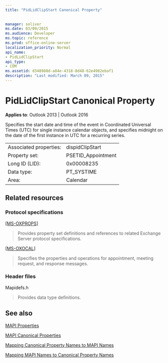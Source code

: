 ```yaml
---
title: "PidLidClipStart Canonical Property"
 
 
manager: soliver
ms.date: 03/09/2015
ms.audience: Developer
ms.topic: reference
ms.prod: office-online-server
localization_priority: Normal
api_name:
- PidLidClipStart
api_type:
- COM
ms.assetid: d348988d-a84e-4318-8d48-62e4982ebaf1
description: "Last modified: March 09, 2015"
---
```


# PidLidClipStart Canonical Property

  
  
**Applies to**: Outlook 2013 | Outlook 2016 
  
Specifies the start date and time of the event in Coordinated Universal Times (UTC) for single instance calendar objects, and specifies midnight on the date of the first instance in UTC for a recurring series.
  
|||
|:-----|:-----|
|Associated properties:  <br/> |dispidClipStart  <br/> |
|Property set:  <br/> |PSETID_Appointment  <br/> |
|Long ID (LID):  <br/> |0x00008235  <br/> |
|Data type:  <br/> |PT_SYSTIME  <br/> |
|Area:  <br/> |Calendar  <br/> |
   
## Related resources

### Protocol specifications

[[MS-OXPROPS]](http://msdn.microsoft.com/library/f6ab1613-aefe-447d-a49c-18217230b148%28Office.15%29.aspx)
  
> Provides property set definitions and references to related Exchange Server protocol specifications.
    
[[MS-OXOCAL]](http://msdn.microsoft.com/library/09861fde-c8e4-4028-9346-e7c214cfdba1%28Office.15%29.aspx)
  
> Specifies the properties and operations for appointment, meeting request, and response messages.
    
### Header files

Mapidefs.h
  
> Provides data type definitions.
    
## See also



[MAPI Properties](mapi-properties.md)
  
[MAPI Canonical Properties](mapi-canonical-properties.md)
  
[Mapping Canonical Property Names to MAPI Names](mapping-canonical-property-names-to-mapi-names.md)
  
[Mapping MAPI Names to Canonical Property Names](mapping-mapi-names-to-canonical-property-names.md)

